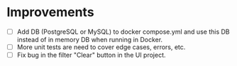 # Improvements

- [ ] Add DB (PostgreSQL or MySQL) to docker compose.yml and use this DB instead of in memory DB when running in Docker.
- [ ] More unit tests are need to cover edge cases, errors, etc.
- [ ] Fix bug in the filter "Clear" button in the UI project.